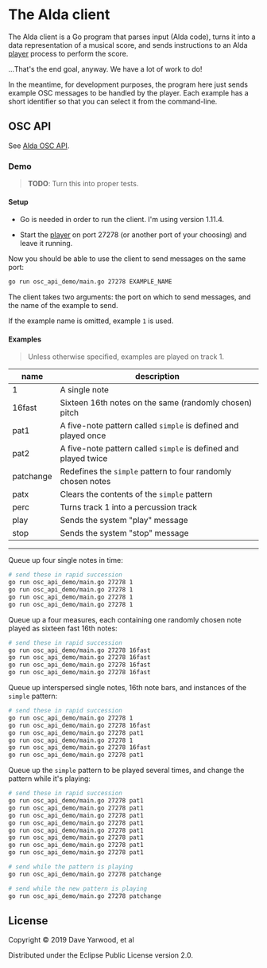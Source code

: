 # The Alda client

The Alda client is a Go program that parses input (Alda code), turns it into a
data representation of a musical score, and sends instructions to an Alda
[player](../player) process to perform the score.

...That's the end goal, anyway. We have a lot of work to do!

In the meantime, for development purposes, the program here just sends example
OSC messages to be handled by the player. Each example has a short identifier so
that you can select it from the command-line.

## OSC API

See [Alda OSC API](../player/doc/alda-osc-api.md).

### Demo

> **TODO**: Turn this into proper tests.

#### Setup

* Go is needed in order to run the client. I'm using version 1.11.4.

* Start the [player](../player) on port 27278 (or another port of your choosing)
  and leave it running.

Now you should be able to use the client to send messages on the same port:

```bash
go run osc_api_demo/main.go 27278 EXAMPLE_NAME
```

The client takes two arguments: the port on which to send messages, and the name
of the example to send.

If the example name is omitted, example `1` is used.

#### Examples

> Unless otherwise specified, examples are played on track 1.

| name | description |
|--|--|
| 1 | A single note |
| 16fast | Sixteen 16th notes on the same (randomly chosen) pitch |
| pat1 | A five-note pattern called `simple` is defined and played once |
| pat2 | A five-note pattern called `simple` is defined and played twice |
| patchange | Redefines the `simple` pattern to four randomly chosen notes |
| patx | Clears the contents of the `simple` pattern
| perc | Turns track 1 into a percussion track |
| play | Sends the system "play" message |
| stop | Sends the system "stop" message |

---

Queue up four single notes in time:

```bash
# send these in rapid succession
go run osc_api_demo/main.go 27278 1
go run osc_api_demo/main.go 27278 1
go run osc_api_demo/main.go 27278 1
go run osc_api_demo/main.go 27278 1
```

Queue up a four measures, each containing one randomly chosen note played as
sixteen fast 16th notes:


```bash
# send these in rapid succession
go run osc_api_demo/main.go 27278 16fast
go run osc_api_demo/main.go 27278 16fast
go run osc_api_demo/main.go 27278 16fast
go run osc_api_demo/main.go 27278 16fast
```

Queue up interspersed single notes, 16th note bars, and instances of the
`simple` pattern:

```bash
# send these in rapid succession
go run osc_api_demo/main.go 27278 1
go run osc_api_demo/main.go 27278 16fast
go run osc_api_demo/main.go 27278 pat1
go run osc_api_demo/main.go 27278 1
go run osc_api_demo/main.go 27278 16fast
go run osc_api_demo/main.go 27278 pat1
```

Queue up the `simple` pattern to be played several times, and change the pattern
while it's playing:

```bash
# send these in rapid succession
go run osc_api_demo/main.go 27278 pat1
go run osc_api_demo/main.go 27278 pat1
go run osc_api_demo/main.go 27278 pat1
go run osc_api_demo/main.go 27278 pat1
go run osc_api_demo/main.go 27278 pat1
go run osc_api_demo/main.go 27278 pat1
go run osc_api_demo/main.go 27278 pat1
go run osc_api_demo/main.go 27278 pat1

# send while the pattern is playing
go run osc_api_demo/main.go 27278 patchange

# send while the new pattern is playing
go run osc_api_demo/main.go 27278 patchange
```

## License

Copyright © 2019 Dave Yarwood, et al

Distributed under the Eclipse Public License version 2.0.
